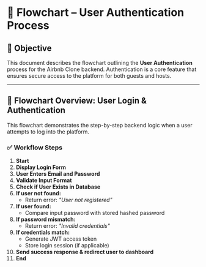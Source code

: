 # 🔐 Flowchart – User Authentication Process

## 🎯 Objective

This document describes the flowchart outlining the **User Authentication** process for the Airbnb Clone backend. Authentication is a core feature that ensures secure access to the platform for both guests and hosts.

---

## 🧭 Flowchart Overview: User Login & Authentication

This flowchart demonstrates the step-by-step backend logic when a user attempts to log into the platform.

### ✅ Workflow Steps

1. **Start**
2. **Display Login Form**
3. **User Enters Email and Password**
4. **Validate Input Format**
5. **Check if User Exists in Database**
6. **If user not found:**
   - Return error: *"User not registered"*
7. **If user found:**
   - Compare input password with stored hashed password
8. **If password mismatch:**
   - Return error: *"Invalid credentials"*
9. **If credentials match:**
   - Generate JWT access token
   - Store login session (if applicable)
10. **Send success response & redirect user to dashboard**
11. **End**

